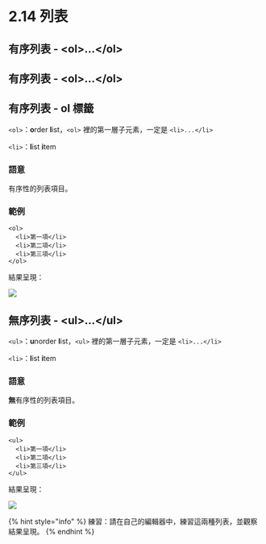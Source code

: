 # 2.14 列表

## 有序列表 - \<ol>...\</ol> <a href="#you-xu-lie-biao-olol" id="you-xu-lie-biao-olol"></a>

## 有序列表 - \<ol>...\</ol>

## 有序列表 - ol 標籤

`<ol>`：**o**rder **l**ist，`<ol>` 裡的第一層子元素，一定是 `<li>...</li>`‌

`<li>`：**l**ist **i**tem‌

### 語意

有序性的列表項目。‌

### 範例

```markup
<ol>
  <li>第一項</li>
  <li>第二項</li>
  <li>第三項</li>
</ol>
```

結果呈現：

![](https://blobscdn.gitbook.com/v0/b/gitbook-28427.appspot.com/o/assets%2F-LdUw6A8IcUFoNsoo\_JR%2F-LdUw6XiCfTmHo9yFIIY%2F-LdUwChtkXj5WjhbNhLO%2F%E6%9C%89%E5%BA%8F%E5%88%97%E8%A1%A8.png?generation=1556387790686353\&alt=media)

## 無序列表 - \<ul>...\</ul> <a href="#wu-xu-lie-biao-ulul" id="wu-xu-lie-biao-ulul"></a>

`<ul>`：**u**norder **l**ist，`<ul>` 裡的第一層子元素，一定是 `<li>...</li>`‌

`<li>`：**l**ist **i**tem‌

### 語意

**無**有序性的列表項目。‌

### 範例

```markup
<ul>
  <li>第一項</li>
  <li>第二項</li>
  <li>第三項</li>
</ul>
```

結果呈現：

![](https://blobscdn.gitbook.com/v0/b/gitbook-28427.appspot.com/o/assets%2F-LdUw6A8IcUFoNsoo\_JR%2F-LdUw6XiCfTmHo9yFIIY%2F-LdUwChvUsF7p9KMXAkp%2F%E7%84%A1%E5%BA%8F%E5%88%97%E8%A1%A8.png?generation=1556387790748729\&alt=media)

{% hint style="info" %}
練習：請在自己的編輯器中，練習這兩種列表，並觀察結果呈現。
{% endhint %}
